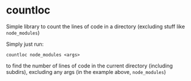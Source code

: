# countloc

Simple library to count the lines of code in a directory (excluding stuff like ```node_modules```)

Simply just run: 
```shell
countloc node_modules <args>
```

to find the number of lines of code in the current directory (including subdirs), excluding 
any args (in the example above, ```node_modules```)
